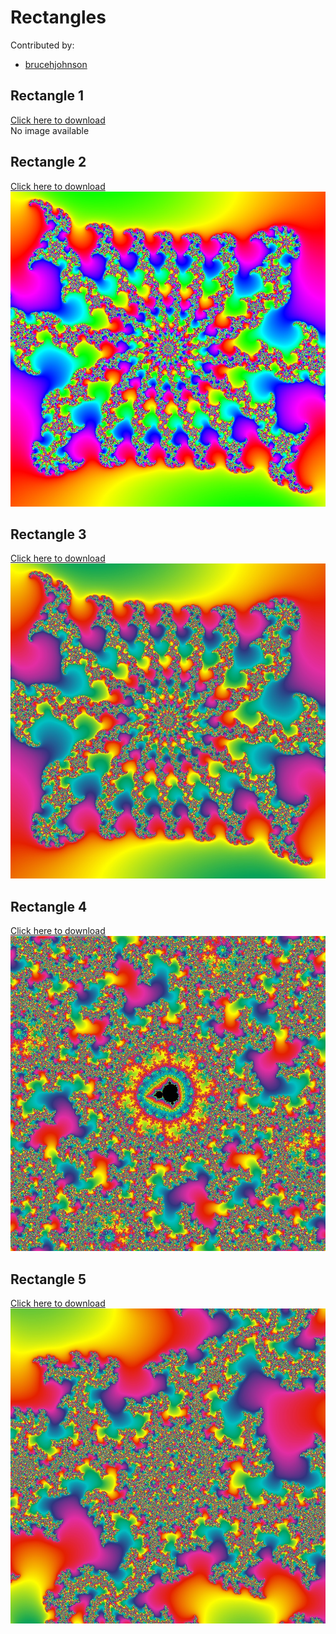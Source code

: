 # Rectangles

Contributed by:

- [brucehjohnson](https://github.com/brucehjohnson)

## Rectangle 1

<a href="Rectangle1.mandart" download="Rectangle1.mandart">Click here to download</a><br>
No image available

## Rectangle 2

<a href="Rectangle2.mandart" download="Rectangle2.mandart">Click here to download</a><br>
!["Rectangle2"](Rectangle2.png)

## Rectangle 3

<a href="Rectangle3.mandart" download="Rectangle3.mandart">Click here to download</a><br>
!["Rectangle3"](Rectangle3.png)

## Rectangle 4

<a href="Rectangle4.mandart" download="Rectangle4.mandart">Click here to download</a><br>
!["Rectangle4"](Rectangle4.png)

## Rectangle 5

<a href="Rectangle5.mandart" download="Rectangle5.mandart">Click here to download</a><br>
!["Rectangle5"](Rectangle5.png)

